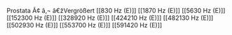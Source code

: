 Prostata Ã¢ â‚¬ â€žVergrößert
[[830 Hz (E)]]
[[1870 Hz (E)]]
[[5630 Hz (E)]]
[[152300 Hz (E)]]
[[328920 Hz (E)]]
[[424210 Hz (E)]]
[[482130 Hz (E)]]
[[502930 Hz (E)]]
[[553700 Hz (E)]]
[[591420 Hz (E)]]